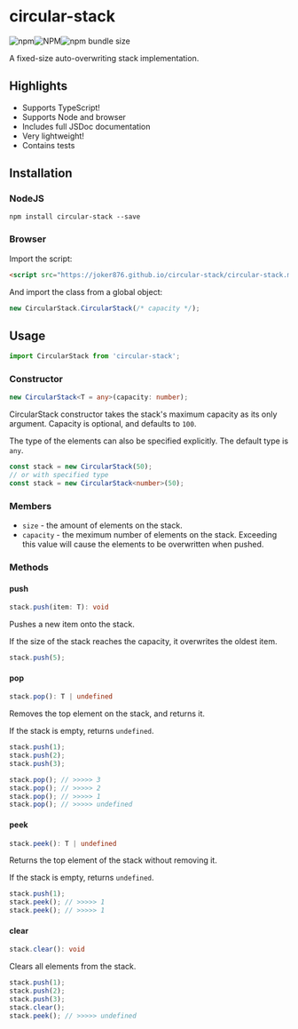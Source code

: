 # circular-stack
![npm](https://img.shields.io/npm/v/circular-stack?label=version)![NPM](https://img.shields.io/npm/l/circular-stack)![npm bundle size](https://img.shields.io/bundlephobia/min/circular-stack)

A fixed-size auto-overwriting stack implementation.

## Highlights
* Supports TypeScript!
* Supports Node and browser
* Includes full JSDoc documentation
* Very lightweight!
* Contains tests


## Installation
### NodeJS
```
npm install circular-stack --save
```

### Browser
Import the script:
```html
<script src="https://joker876.github.io/circular-stack/circular-stack.min.js">
```
And import the class from a global object:
```js
new CircularStack.CircularStack(/* capacity */);
```

## Usage

```typescript
import CircularStack from 'circular-stack';
```

### Constructor
```typescript
new CircularStack<T = any>(capacity: number);
```
CircularStack constructor takes the stack's maximum capacity as its only argument. Capacity is optional, and defaults to `100`.

The type of the elements can also be specified explicitly. The default type is `any`.

```typescript
const stack = new CircularStack(50);
// or with specified type
const stack = new CircularStack<number>(50);
```

### Members

* `size` - the amount of elements on the stack.
* `capacity` - the meximum number of elements on the stack. Exceeding this value will cause the elements to be overwritten when pushed.

### Methods
#### push
```typescript
stack.push(item: T): void
```
Pushes a new item onto the stack.

If the size of the stack reaches the capacity, it overwrites the oldest item.

```typescript
stack.push(5);
```

#### pop
```typescript
stack.pop(): T | undefined
```
Removes the top element on the stack, and returns it.

If the stack is empty, returns `undefined`.

```typescript
stack.push(1);
stack.push(2);
stack.push(3);

stack.pop(); // >>>>> 3
stack.pop(); // >>>>> 2
stack.pop(); // >>>>> 1
stack.pop(); // >>>>> undefined
```

#### peek
```typescript
stack.peek(): T | undefined
```
Returns the top element of the stack without removing it.

If the stack is empty, returns `undefined`.

```typescript
stack.push(1);
stack.peek(); // >>>>> 1
stack.peek(); // >>>>> 1
```

#### clear
```typescript
stack.clear(): void
```
Clears all elements from the stack.

```typescript
stack.push(1);
stack.push(2);
stack.push(3);
stack.clear();
stack.peek(); // >>>>> undefined
```
